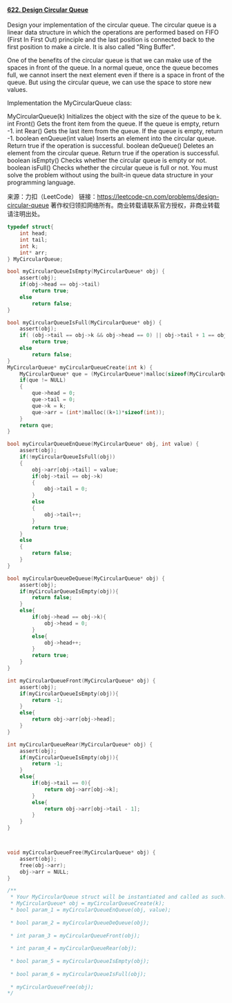 #### [622. Design Circular Queue](https://leetcode-cn.com/problems/design-circular-queue/)

Design your implementation of the circular queue. The circular queue is a linear data structure in which the operations are performed based on FIFO (First In First Out) principle and the last position is connected back to the first position to make a circle. It is also called "Ring Buffer".

One of the benefits of the circular queue is that we can make use of the spaces in front of the queue. In a normal queue, once the queue becomes full, we cannot insert the next element even if there is a space in front of the queue. But using the circular queue, we can use the space to store new values.

Implementation the MyCircularQueue class:

MyCircularQueue(k) Initializes the object with the size of the queue to be k.
int Front() Gets the front item from the queue. If the queue is empty, return -1.
int Rear() Gets the last item from the queue. If the queue is empty, return -1.
boolean enQueue(int value) Inserts an element into the circular queue. Return true if the operation is successful.
boolean deQueue() Deletes an element from the circular queue. Return true if the operation is successful.
boolean isEmpty() Checks whether the circular queue is empty or not.
boolean isFull() Checks whether the circular queue is full or not.
You must solve the problem without using the built-in queue data structure in your programming language. 

来源：力扣（LeetCode）
链接：https://leetcode-cn.com/problems/design-circular-queue
著作权归领扣网络所有。商业转载请联系官方授权，非商业转载请注明出处。







```c
typedef struct{
    int head;
    int tail;
    int k;
    int* arr;
} MyCircularQueue;

bool myCircularQueueIsEmpty(MyCircularQueue* obj) {
    assert(obj);
    if(obj->head == obj->tail)
        return true;
    else
        return false;
}

bool myCircularQueueIsFull(MyCircularQueue* obj) {
    assert(obj);
    if( (obj->tail == obj->k && obj->head == 0) || obj->tail + 1 == obj->head)
        return true;
    else
        return false;
}
MyCircularQueue* myCircularQueueCreate(int k) {
    MyCircularQueue* que = (MyCircularQueue*)malloc(sizeof(MyCircularQueue));
    if(que != NULL)
    {
        que->head = 0;
        que->tail = 0;
        que->k = k;
        que->arr = (int*)malloc((k+1)*sizeof(int));
    }
    return que;
}

bool myCircularQueueEnQueue(MyCircularQueue* obj, int value) {
    assert(obj);
    if(!myCircularQueueIsFull(obj))
    {
        obj->arr[obj->tail] = value;
        if(obj->tail == obj->k)
        {
            obj->tail = 0;
        }
        else
        {
            obj->tail++;
        }
        return true;
    }
    else
    {
        return false;
    }
}

bool myCircularQueueDeQueue(MyCircularQueue* obj) {
    assert(obj);
    if(myCircularQueueIsEmpty(obj)){
        return false;
    }
    else{
        if(obj->head == obj->k){
            obj->head = 0;
        }
        else{
            obj->head++;
        }
        return true;
    }
}

int myCircularQueueFront(MyCircularQueue* obj) {
    assert(obj);
    if(myCircularQueueIsEmpty(obj)){
        return -1;
    }
    else{
        return obj->arr[obj->head];
    }
}

int myCircularQueueRear(MyCircularQueue* obj) {
    assert(obj);
    if(myCircularQueueIsEmpty(obj)){
        return -1;
    }
    else{
        if(obj->tail == 0){
            return obj->arr[obj->k];
        }
        else{
            return obj->arr[obj->tail - 1];
        }
    }
}



void myCircularQueueFree(MyCircularQueue* obj) {
    assert(obj);
    free(obj->arr);
    obj->arr = NULL;
}

/**
 * Your MyCircularQueue struct will be instantiated and called as such:
 * MyCircularQueue* obj = myCircularQueueCreate(k);
 * bool param_1 = myCircularQueueEnQueue(obj, value);
 
 * bool param_2 = myCircularQueueDeQueue(obj);
 
 * int param_3 = myCircularQueueFront(obj);
 
 * int param_4 = myCircularQueueRear(obj);
 
 * bool param_5 = myCircularQueueIsEmpty(obj);
 
 * bool param_6 = myCircularQueueIsFull(obj);
 
 * myCircularQueueFree(obj);
*/
```

